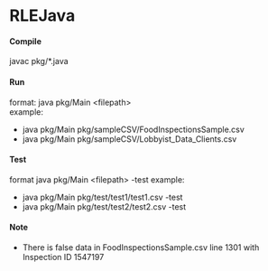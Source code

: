 # RLEJava

#### Compile
javac pkg/*.java

#### Run
format: java pkg/Main \<filepath>  
example:
- java pkg/Main pkg/sampleCSV/FoodInspectionsSample.csv
- java pkg/Main pkg/sampleCSV/Lobbyist_Data_Clients.csv

#### Test
format java pkg/Main \<filepath> -test
example:
- java pkg/Main pkg/test/test1/test1.csv -test
- java pkg/Main pkg/test/test2/test2.csv -test

#### Note
- There is false data in FoodInspectionsSample.csv line 1301 with Inspection ID 1547197
